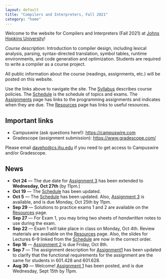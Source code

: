 ```yaml
---
layout: default
title: "Compilers and Interpreters, Fall 2021"
category: "home"
---
```


Welcome to the website for Compilers and Interpreters (Fall 2021) at <a
href="https://www.jhu.edu/">Johns Hopkins University</a>!

*Course description*: Introduction to compiler design, including lexical
analysis, parsing, syntax-directed translation, symbol tables, runtime
environments, and code generation and optimization. Students are required
to write a compiler as a course project.

All public information about the course (readings, assignments, etc.) will
be posted on this website.

Use the links above to navigate the site.  The [Syllabus](syllabus.html)
describes course policies. The [Schedule](schedule.html) is the schedule
of topics and exams.  The [Assignments](assignments.html) page has
links to the programming assignments and indicates when they are due.
The [Resources](resources.html) page has links to useful resources.

## Important links

* Campuswire (ask questions here!): <https://campuswire.com>
* Gradescope (assignment submission): <https://www.gradescope.com/>

Please email <daveho@cs.jhu.edu> if you need to get access to Campuswire
and/or Gradescope.

## News

* **Oct 24** — The due date for [Assignment 3](assign/assign03.html)
  has been extended to **Wednesday, Oct 27th** (by 11pm.)
* **Oct 19** — The [Schedule](schedule.html) has been updated.
* **Oct 5** — The [Schedule](schedule.html) has been updated. Also,
  [Assignment 3](assign/assign03.html) is available, and is due Monday,
  Oct 25th by 11pm.
* **Sep 29** — Solutions to practice exams 1 and 2 are available on the
  [Resources](resources.html) page.
* **Sep 27** — For Exam 1, you may bring two sheets of *handwritten*
  notes to use during the exam.
* **Sep 22** — Exam 1 will take place in class on Monday, Oct
  4th. Review materials are available on the [Resources](resources.html)
  page. Also, the slides for Lectures 6–9 linked from the
  [Schedule](schedule.html) are now in the correct order.
* **Sep 16** — [Assignment 2](assign/assign02.html) is due Friday, Oct 8th.
* **Sep 7** — The assignment description for [Assignment1](assign/assign01.html)
  has been updated to clarify that the functional
  requirements for the assignment are the same for students in 601.428
  and 601.628.
* **Aug 30** — Welcome! [Assignment 1](assign/assign01.html) has been
  posted, and is due Wednesday, Sept 15th by 11pm.
